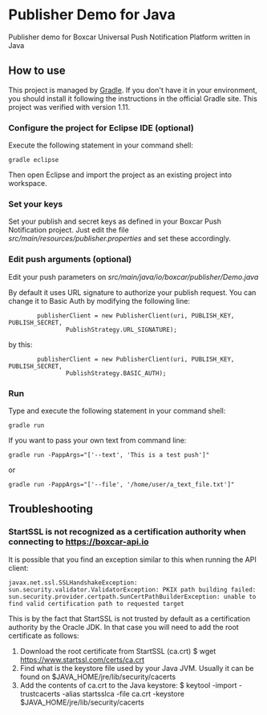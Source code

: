 Publisher Demo for Java
=======================

Publisher demo for Boxcar Universal Push Notification Platform written in Java

## How to use

This project is managed by [Gradle](http://www.gradle.org/). If you don't have it in your environment, you should install it following the instructions in the official Gradle site. This project was verified with version 1.11.

### Configure the project for Eclipse IDE (optional)

Execute the following statement in your command shell:

    gradle eclipse

Then open Eclipse and import the project as an existing project into workspace.

### Set your keys

Set your publish and secret keys as defined in your Boxcar Push Notification project. Just edit the file *src/main/resources/publisher.properties* and set these accordingly.

### Edit push arguments (optional)

Edit your push parameters on *src/main/java/io/boxcar/publisher/Demo.java*

By default it uses URL signature to authorize your publish request. You can change it to Basic Auth by modifying the following line:

			publisherClient = new PublisherClient(uri, PUBLISH_KEY, PUBLISH_SECRET,
					PublishStrategy.URL_SIGNATURE);

by this:

			publisherClient = new PublisherClient(uri, PUBLISH_KEY, PUBLISH_SECRET,
					PublishStrategy.BASIC_AUTH);

### Run

Type and execute the following statement in your command shell:

    gradle run

If you want to pass your own text from command line:

    gradle run -PappArgs="['--text', 'This is a test push']"

or

    gradle run -PappArgs="['--file', '/home/user/a_text_file.txt']"

## Troubleshooting

### StartSSL is not recognized as a certification authority when connecting to https://boxcar-api.io
It is possible that you find an exception similar to this when running the API client:

    javax.net.ssl.SSLHandshakeException: sun.security.validator.ValidatorException: PKIX path building failed: sun.security.provider.certpath.SunCertPathBuilderException: unable to find valid certification path to requested target

This is by the fact that StartSSL is not trusted by default as a certification authority by the Oracle JDK. In that case you will need to add the root certificate as follows:

1. Download the root certificate from StartSSL (ca.crt)
    $ wget https://www.startssl.com/certs/ca.crt
2. Find what is the keystore file used by your Java JVM. Usually it can be found on $JAVA_HOME/jre/lib/security/cacerts
3. Add the contents of ca.crt to the Java keystore:
    $ keytool -import -trustcacerts -alias startsslca -file ca.crt -keystore $JAVA_HOME/jre/lib/security/cacerts
